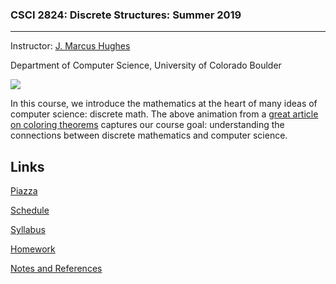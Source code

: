 ### CSCI 2824: Discrete Structures: Summer 2019
***

Instructor: [J. Marcus Hughes](https://www.jmbhughes.com/)

Department of Computer Science, University of Colorado Boulder 

![](https://d2r55xnwy6nx47.cloudfront.net/uploads/2015/10/Quanta_WhiteonBlack_v5_ALT.gif)

In this course, we introduce the mathematics at the heart of many ideas of computer science: discrete math. The above animation from a [great article on coloring theorems](https://www.quantamagazine.org/mathematicians-closer-to-perfect-graph-coloring-theorem-20151020/) captures our course goal: understanding the connections between discrete mathematics and computer science. 

## Links

[Piazza](https://piazza.com/colorado/summer2019/csci2824/home)

[Schedule](https://github.com/jmbhughes/CSCI2824-Discrete-Structures/blob/master/resources/schedule.md)

[Syllabus](https://github.com/jmbhughes/CSCI2824-Discrete-Structures/blob/master/resources/syllabus.md)

[Homework](https://github.com/jmbhughes/CSCI2824-Discrete-Structures/blob/master/homework/)

[Notes and References](https://github.com/jmbhughes/CSCI2824-Discrete-Structures/tree/master/notes)
